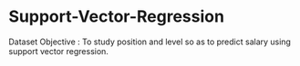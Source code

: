 # Support-Vector-Regression

Dataset Objective : To study position and level so as to predict salary using support vector regression.
